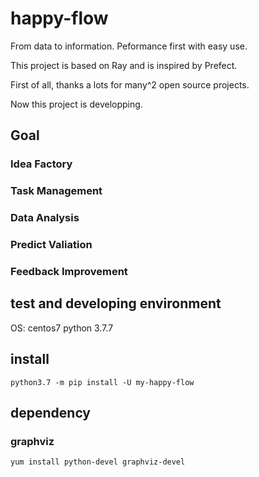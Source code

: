 # happy-flow

From data to information. Peformance first with easy use.

This project is based on Ray and is inspired by Prefect.

First of all, thanks a lots for many^2 open source projects.

Now this project is developping.

## Goal

### Idea Factory

### Task Management

### Data Analysis

### Predict Valiation

### Feedback Improvement


## test and developing environment
OS: centos7
python 3.7.7


## install
```shell
python3.7 -m pip install -U my-happy-flow
```

## dependency

### graphviz
```shell
yum install python-devel graphviz-devel
```
